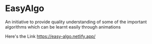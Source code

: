 # EasyAlgo
An initiative to provide quality understanding of some of the important algorithms which can be learnt easily through animations

Here's the Link
https://easy-algo.netlify.app/
